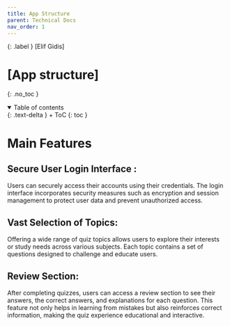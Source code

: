 ```yaml
---
title: App Structure
parent: Technical Docs
nav_order: 1
---
```


{: .label }
[Elif Gidis]

# [App structure]
{: .no_toc }

<details open markdown="block">
{: .text-delta }
<summary>Table of contents</summary>
+ ToC
{: toc }
</details>

# Main Features

## Secure User Login Interface :
Users can securely access their accounts using their credentials. The login interface incorporates security measures such as encryption and session management to protect user data and prevent unauthorized access. 

## Vast Selection of Topics:
Offering a wide range of quiz topics allows users to explore their interests or study needs across various subjects. Each topic contains a set of questions designed to challenge and educate users.

## Review Section:
After completing quizzes, users can access a review section to see their answers, the correct answers, and explanations for each question. This feature not only helps in learning from mistakes but also reinforces correct information, making the quiz experience educational and interactive.



